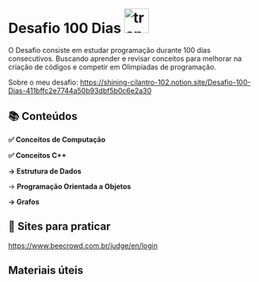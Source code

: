 
# Desafio 100 Dias <img src="https://user-images.githubusercontent.com/36522521/210478646-df9e318a-f43b-4827-878a-3a7f0773f47b.svg" alt="trophy_green" width="50"/>

O Desafio consiste em estudar programação durante 100 dias consecutivos. Buscando aprender e revisar conceitos para melhorar na criação de códigos e competir em Olimpíadas de programação.

Sobre o meu desafio:
https://shining-cilantro-102.notion.site/Desafio-100-Dias-411bffc2e7744a50b93dbf5b0c6e2a30

## 📚 Conteúdos
**✅ Conceitos de Computação**

**✅ Conceitos C++**

**→ Estrutura de Dados**

→ **Programação Orientada a Objetos**

**→ Grafos**

## 📑 Sites para praticar

https://www.beecrowd.com.br/judge/en/login

## Materiais úteis

